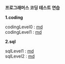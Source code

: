 **프로그래머스 코딩 테스트 연습** 

**1.coding**

codingLevel0  : [md](https://github.com/dlrms6172/programmers_coding_test_practice/blob/master/md/coding/codingLevel0.md)
<br>
codingLevel1 : [md](https://github.com/dlrms6172/programmers_coding_test_practice/blob/master/md/coding/codingLevel1.md)
<br>

**2.sql**

sqlLevel1 : [md](https://github.com/dlrms6172/programmers_coding_test_practice/blob/master/md/sql/sqlLevel1.md)
<br>
sqlLevel2 : [md](https://github.com/dlrms6172/programmers_coding_test_practice/blob/master/md/sql/sqlLevel2.md)
<br>
